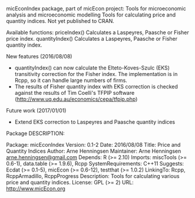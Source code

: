 micEconIndex package, part of micEcon project: Tools for microeconomic analysis and microeconomic modelling
Tools for calculating price and quantity indices. Not yet published to CRAN.

Available functions:
priceIndex()	  Calculates a Laspeyres, Paasche or Fisher price index.
quantityIndex()	Calculates a Laspeyres, Paasche or Fisher quantity index.

New features (2016/08/08)
* quantityIndex() can now calculate the Elteto-Koves-Szulc (EKS) transitivity correction for the Fisher index. The implementation is in Rcpp, so it can handle large numbers of firms.
* The results of Fisher quantity index with EKS correction is checked against the results of Tim Coelli's TFPIP software (http://www.uq.edu.au/economics/cepa/tfpip.php)

Future work (2017/01/01)
* Extend EKS correction to Laspeyres and Paasche quantity indices


Package DESCRIPTION:

Package: micEconIndex
Version: 0.1-2
Date: 2016/08/08
Title: Price and Quantity Indices
Author: Arne Henningsen
Maintainer: Arne Henningsen <arne.henningsen@gmail.com>
Depends:
    R (>= 2.10)
Imports:
    miscTools (>= 0.6-1),
    data.table (>= 1.9.6),
    Rcpp
SystemRequirements:
    C++11
Suggests:
    Ecdat (>= 0.1-5),
    micEcon (>= 0.6-12),
    testthat (>= 1.0.2)
LinkingTo: Rcpp, RcppArmadillo, RcppProgress
Description: Tools for calculating various price and quantity indices.
License: GPL (>= 2)
URL: http://www.micEcon.org

